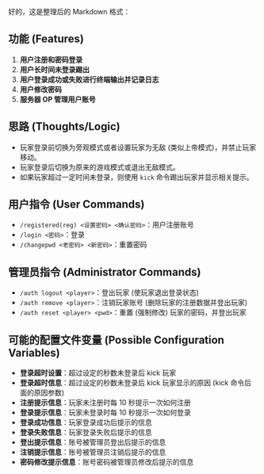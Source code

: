 好的，这是整理后的 Markdown 格式：

## 功能 (Features)

1.  **用户注册和密码登录**
2.  **用户长时间未登录踢出**
3.  **用户登录成功或失败进行终端输出并记录日志**
4.  **用户修改密码**
5.  **服务器 OP 管理用户账号**

## 思路 (Thoughts/Logic)

* 玩家登录前切换为旁观模式或者设置玩家为无敌 (类似上帝模式)，并禁止玩家移动。
* 玩家登录后切换为原来的游戏模式或退出无敌模式。
* 如果玩家超过一定时间未登录，则使用 `kick` 命令踢出玩家并显示相关提示。

## 用户指令 (User Commands)

* `/registered(reg) <设置密码> <确认密码>`：用户注册账号
* `/login <密码>`：登录
* `/changepwd <老密码> <新密码>`：重置密码

## 管理员指令 (Administrator Commands)

* `/auth logout <player>`：登出玩家 (使玩家退出登录状态)
* `/auth remove <player>`：注销玩家账号 (删除玩家的注册数据并登出玩家)
* `/auth reset <player> <pwd>`：重置 (强制修改) 玩家的密码，并登出玩家

## 可能的配置文件变量 (Possible Configuration Variables)

* **登录超时设置**：超过设定的秒数未登录后 kick 玩家
* **登录超时信息**：超过设定的秒数未登录后 kick 玩家显示的原因 (kick 命令后面的原因参数)
* **注册提示信息**：玩家未注册时每 10 秒提示一次如何注册
* **登录提示信息**：玩家未登录时每 10 秒提示一次如何登录
* **登录成功信息**：玩家登录成功后提示的信息
* **登录失败信息**：玩家登录失败后提示的信息
* **登出提示信息**：账号被管理员登出后提示的信息
* **注销提示信息**：账号被管理员注销后提示的信息
* **密码修改提示信息**：账号密码被管理员修改后提示的信息